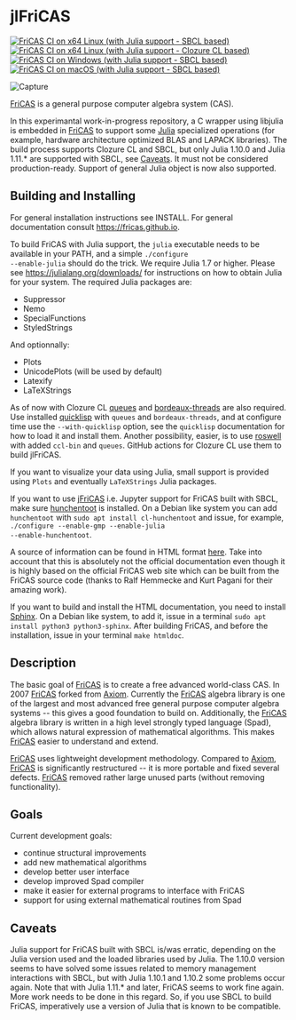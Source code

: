 # jlFriCAS

[![FriCAS CI on x64 Linux (with Julia support - SBCL based)](https://github.com/gvanuxem/jlfricas/actions/workflows/linuxJulia_sbcl.yml/badge.svg)](https://github.com/gvanuxem/jlfricas/actions/workflows/linuxJulia_sbcl.yml)\
[![FriCAS CI on x64 Linux (with Julia support - Clozure CL based)](https://github.com/gvanuxem/jlfricas/actions/workflows/linuxJulia_ccl.yml/badge.svg)](https://github.com/gvanuxem/jlfricas/actions/workflows/linuxJulia_ccl.yml)\
[![FriCAS CI on Windows (with Julia support - SBCL based)](https://github.com/gvanuxem/jlfricas/actions/workflows/windowsJulia_sbcl.yml/badge.svg)](https://github.com/gvanuxem/jlfricas/actions/workflows/windowsJulia_sbcl.yml)\
[![FriCAS CI on macOS (with Julia support - SBCL based)](https://github.com/gvanuxem/jlfricas/actions/workflows/macOS_Julia_sbcl.yml/badge.svg)](https://github.com/gvanuxem/jlfricas/actions/workflows/macOS_Julia_sbcl.yml)

![Capture](https://github.com/user-attachments/assets/86832053-744d-452a-a032-60c12ce8b3b4)


[FriCAS](https://fricas.github.io) is a general purpose computer algebra
system (CAS).

In this experimantal work-in-progress repository, a C wrapper using libjulia is embedded in [FriCAS](https://fricas.github.io/) to support some [Julia](https://julialang.org) specialized operations (for example, hardware architecture optimized BLAS and LAPACK libraries). The build process supports Clozure CL and SBCL, but only Julia 1.10.0 and Julia 1.11.* are supported with SBCL, see [Caveats](#caveats). It must not be considered production-ready. Support of general Julia object is now also supported.

## Building and Installing

For general installation instructions see INSTALL. For general documentation
consult <https://fricas.github.io>.

To build FriCAS with Julia support, the <code>julia</code> executable needs to be available in your PATH, and a simple <code>./configure --enable-julia</code> should do the trick. We require Julia 1.7 or higher. Please see https://julialang.org/downloads/ for instructions on how to obtain Julia for your system. The required Julia packages are:
 - Suppressor
 - Nemo
 - SpecialFunctions
 - StyledStrings

 And optionnally:
  - Plots
  - UnicodePlots (will be used by default)
  - Latexify
  - LaTeXStrings

As of now with Clozure CL [queues](https://github.com/oconnore/queues) and [bordeaux-threads](https://sionescu.github.io/bordeaux-threads/) are also required. Use installed [quicklisp](https://www.quicklisp.org/beta/) with `queues` and `bordeaux-threads`, and at configure time use the `--with-quicklisp` option, see the `quicklisp` documentation for how to load it and install them. Another possibility, easier, is to use [roswell](https://roswell.github.io/) with added `ccl-bin` and `queues`. GitHub actions for Clozure CL use them to build jlFriCAS.

If you want to visualize your data using Julia, small support is provided using `Plots` and eventually `LaTeXStrings` Julia packages.

If you want to use [jFriCAS](https://jfricas.readthedocs.io/en/latest/) i.e. Jupyter support for FriCAS built with SBCL, make sure [hunchentoot](https://edicl.github.io/hunchentoot/) is installed. On a Debian like system you can add `hunchentoot` with <code>sudo apt install cl-hunchentoot</code> and issue, for example, <code>./configure --enable-gmp --enable-julia --enable-hunchentoot</code>.

A source of information can be found in HTML format [here](https://gvanuxem.github.io/jlfricas.documentation/).
Take into account that this is absolutely not the official documentation even though it is highly based on the official FriCAS web site which can be built from the FriCAS source code (thanks to Ralf Hemmecke and Kurt Pagani for their amazing work). 

If you want to build and install the HTML documentation,
you need to install [Sphinx](https://www.sphinx-doc.org/en/master/). On a Debian like system, to add it, issue in a
terminal <code>sudo apt install python3 python3-sphinx</code>.
After building FriCAS, and before the installation, issue in your terminal
<code>make htmldoc</code>.

## Description

The basic goal of [FriCAS](https://fricas.github.io) is to create a free
advanced world-class CAS. In 2007 [FriCAS](https://fricas.github.io)
forked from [Axiom](http://axiom-developer.org). Currently the
[FriCAS](https://fricas.github.io) algebra library is one of the largest
and most advanced free general purpose computer algebra systems \-- this
gives a good foundation to build on. Additionally, the
[FriCAS](https://fricas.github.io) algebra library is written in a high
level strongly typed language (Spad), which allows natural expression of
mathematical algorithms. This makes [FriCAS](https://fricas.github.io)
easier to understand and extend.

[FriCAS](https://fricas.github.io) uses lightweight development
methodology. Compared to [Axiom](http://axiom-developer.org),
[FriCAS](https://fricas.github.io) is significantly restructured \-- it
is more portable and fixed several defects.
[FriCAS](https://fricas.github.io) removed rather large unused parts
(without removing functionality).

## Goals

Current development goals:

-   continue structural improvements
-   add new mathematical algorithms
-   develop better user interface
-   develop improved Spad compiler
-   make it easier for external programs to interface with FriCAS
-   support for using external mathematical routines from Spad

## Caveats

Julia support for FriCAS built with SBCL is/was erratic, depending on the Julia version used and the loaded libraries used by Julia. The 1.10.0 version seems to have solved some issues related to memory management interactions with SBCL, but with Julia 1.10.1 and 1.10.2 some problems occur again. Note that with Julia 1.11.* and later, FriCAS seems to work fine again. More work needs to be done in this regard. So, if you use SBCL to build FriCAS, imperatively use a version of Julia that is known to be compatible.
